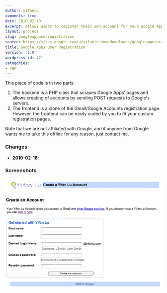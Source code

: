```yaml
---
author: yifanlu
comments: true
date: 2010-02-19
excerpt: Allows users to register their own account for your Google Apps.
layout: project
slug: googleappuserregistration
source: https://sites.google.com/a/yifanlu.com/downloads/googleappuserregistration_source.zip
title: Google Apps User Registration
version: '1.0'
wordpress_id: 421
categories:
- PHP
---
```


This piece of code is in two parts:

1. The backend is a PHP class that scrapes Google Apps' pages and allows creating of accounts by sending POST requests to Google's servers.
2. The frontend is a clone of the Gmail/Google Accounts registration page. However, the frontend can be easily coded by you to fit your custom registration pages.

Note that we are not affiliated with Google, and if anyone from Google wants me to take this offline for any reason, just contact me.

### Changes

* **2010-02-18**: 

### Screenshots

![Screen 0](/images/2012/01/googleappuserregistration_screen.png)

